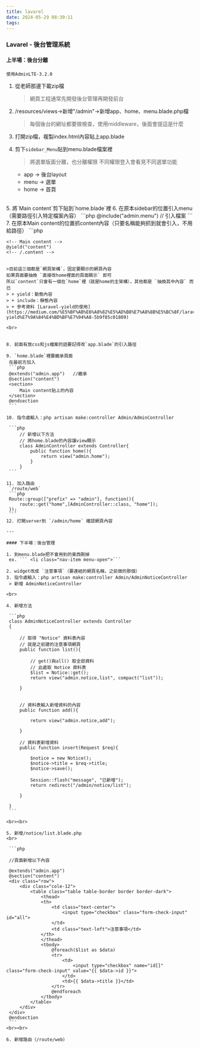 ```yaml
---
title: lavarel
date: 2024-05-29 08:39:11
tags:
---
```


### Lavarel - 後台管理系統

#### 上半場：後台分離

`使用AdminLTE-3.2.0`

1. 從老師那邊下載zip檔
    > 網頁工程通常先開發後台管理再開發前台

2. /resources/views->新增"/admin"->新增app、home、menu.blade.php檔
     >每個後台的網址都要做檢查，使用middleware，後面會提這是什麼

3. 打開zip檔，複製index.html內容貼上app.blade
4. 剪下`sidebar_Menu`貼到menu.blade檔案裡
   > 將選單版面分離，也分離權限
   不同權限登入會看見不同選單功能

   + app    -> 後台layout
   + menu   -> 選單
   + home   -> 首頁
  <br>
5. 將`Main content`剪下貼到`home.blade`裡
6. 在原本sidebar的位置引入menu（需要路徑引入特定檔案內容）
   ```php
    <!-- Sidebar Menu -->
    @include("admin.menu")      // 引入檔案
    <!-- /.sidebar-menu -->
   ```
7. 在原本Main content的位置抓content內容（只要名稱能夠抓到就會引入，不用給路徑）
   ```php

    <!-- Main content -->
    @yield("content")
    <!-- /.content -->
   ```

   >目前這三個都是`網頁架構`，固定要顯示的網頁內容
   如果頁面要抽換 `直接改home裡面的頁面顯示` 即可
   所以`content`只會有一個在`home`裡（就是home的主架構），其他都是 `抽換其中內容` 而已
   > + yield：動態內容
   > + include：靜態內容
   > + 參考資料 [Laravel-yield的使用](https://medium.com/%E5%BF%AB%E6%A8%82%E5%AD%B8%E7%A8%8B%E5%BC%8F/laravel-yield%E7%9A%84%E4%BD%BF%E7%94%A8-5b9f85c01809)

   <br>


8. 前面有放css和js檔案的話要記得改`app.blade`的引入路徑

9. `home.blade`裡要繼承頁面
    在最前方加入
    ```php
    @extends("admin.app")   //繼承
    @section("content")
    <section>
        Main content貼上的內容
    </section>
    @endsection
    ```

10. 指令處輸入：php artisan make:controller Admin/AdminController

    ```php
        // 新增以下方法
        // 將home.blade的內容讓view顯示
        class AdminController extends Controller{
            public function home(){
                return view("admin.home");
            }
        }
    ```

11. 加入路由
    `/route/web`
    ```php
    Route::group(["prefix" => "admin"], function(){
        route::get("home",[AdminController::class, "home"]);
    });
    ```
12. 打開server到 `/admin/home` 確認網頁內容

---

#### 下半場：後台管理

1. 到menu.blade把不會用到的東西刪掉
    ex. ``` <li class="nav-item menu-open">```

2. widget改成 `注意事項`（要連結的網頁名稱，之前做的那個）
3. 指令處輸入：php artisan make:controller Admin/AdminNoticeController
    > 新增 AdminNoticeController

<br>

4. 新增方法

    ```php
    class AdminNoticeController extends Controller
    {   
        
        // 取得 "Notice" 資料表內容
        // 就是之前建的注意事項網頁
        public function list(){

            // get()與all() 取全部資料
            // 此處取 Notice 資料表
            $list = Notice::get();
            return view("admin.notice,list", compact("list"));

        }


        // 資料表輸入新增資料的內容
        public function add(){

            return view("admin.notice,add");

        }

        // 資料表新增資料
        public function insert(Request $req){

            $notice = new Notice();
            $notice->title = $req->title;
            $notice->save();

            Session::flash("message", "已新增");
            return redirect("/admin/notice/list");

        }

    }
    ```

<br><br>

5. 新增/notice/list.blade.php
   <br>

    ```php

    //頁面新增以下內容

    @extends("admin.app")
    @section("content")
    <div class="row">
        <div class="cole-12">
            <table class="table table-border border border-dark">
                <thead>
                <th>
                    <td class="text-center">
                        <input type="checkbox" class="form-check-input" id="all">
                    </td>
                    <td class="text-left">注意事項</td>
                </th>
                </thead>
                <tbody>
                    @foreach($list as $data)
                    <tr>
                        <td>
                            <input type="checkbox" name="id[]" class="form-check-input" value="{{ $data->id }}">
                        </td>
                        <td>{{ $data->title }}</td>
                    </tr>
                    @endforeach
                </tbody>
            </table>
        </div>
    </div>
    @endsection
    ```
<br><br>

6. 新增路由（/route/web）


